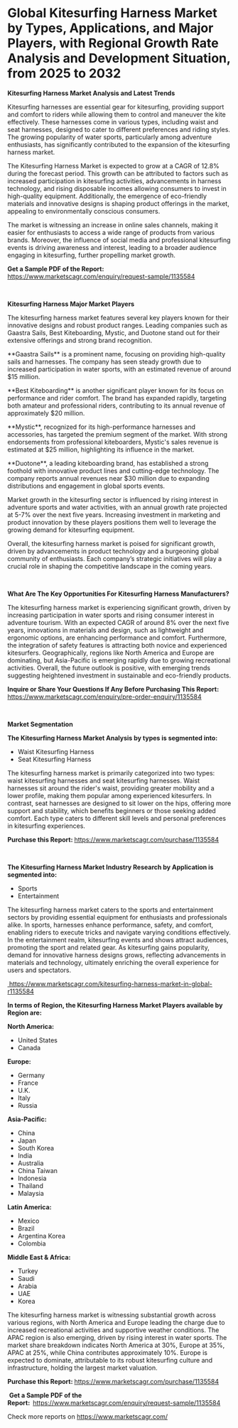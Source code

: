 <p><h1>Global Kitesurfing Harness Market by Types, Applications, and Major Players, with Regional Growth Rate Analysis and Development Situation, from 2025 to 2032</h1></p><p><strong>Kitesurfing Harness Market Analysis and Latest Trends</strong></p>
<p><p>Kitesurfing harnesses are essential gear for kitesurfing, providing support and comfort to riders while allowing them to control and maneuver the kite effectively. These harnesses come in various types, including waist and seat harnesses, designed to cater to different preferences and riding styles. The growing popularity of water sports, particularly among adventure enthusiasts, has significantly contributed to the expansion of the kitesurfing harness market.</p><p>The Kitesurfing Harness Market is expected to grow at a CAGR of 12.8% during the forecast period. This growth can be attributed to factors such as increased participation in kitesurfing activities, advancements in harness technology, and rising disposable incomes allowing consumers to invest in high-quality equipment. Additionally, the emergence of eco-friendly materials and innovative designs is shaping product offerings in the market, appealing to environmentally conscious consumers.</p><p>The market is witnessing an increase in online sales channels, making it easier for enthusiasts to access a wide range of products from various brands. Moreover, the influence of social media and professional kitesurfing events is driving awareness and interest, leading to a broader audience engaging in kitesurfing, further propelling market growth.</p></p>
<p><strong>Get a Sample PDF of the Report:&nbsp;</strong> <a href="https://www.marketscagr.com/enquiry/request-sample/1135584?utm_campaign=2003&utm_medium=2&utm_source=Github&utm_content=ia&utm_term=07022025&utm_id=kitesurfing-harness">https://www.marketscagr.com/enquiry/request-sample/1135584</a></p>
<p>&nbsp;</p>
<p><strong>Kitesurfing Harness Major Market Players</strong></p>
<p><p>The kitesurfing harness market features several key players known for their innovative designs and robust product ranges. Leading companies such as Gaastra Sails, Best Kiteboarding, Mystic, and Duotone stand out for their extensive offerings and strong brand recognition.</p><p>**Gaastra Sails** is a prominent name, focusing on providing high-quality sails and harnesses. The company has seen steady growth due to increased participation in water sports, with an estimated revenue of around $15 million. </p><p>**Best Kiteboarding** is another significant player known for its focus on performance and rider comfort. The brand has expanded rapidly, targeting both amateur and professional riders, contributing to its annual revenue of approximately $20 million.</p><p>**Mystic**, recognized for its high-performance harnesses and accessories, has targeted the premium segment of the market. With strong endorsements from professional kiteboarders, Mystic's sales revenue is estimated at $25 million, highlighting its influence in the market.</p><p>**Duotone**, a leading kiteboarding brand, has established a strong foothold with innovative product lines and cutting-edge technology. The company reports annual revenues near $30 million due to expanding distributions and engagement in global sports events.</p><p>Market growth in the kitesurfing sector is influenced by rising interest in adventure sports and water activities, with an annual growth rate projected at 5-7% over the next five years. Increasing investment in marketing and product innovation by these players positions them well to leverage the growing demand for kitesurfing equipment.</p><p>Overall, the kitesurfing harness market is poised for significant growth, driven by advancements in product technology and a burgeoning global community of enthusiasts. Each company’s strategic initiatives will play a crucial role in shaping the competitive landscape in the coming years.</p></p>
<p>&nbsp;</p>
<p><strong>What Are The Key Opportunities For Kitesurfing Harness Manufacturers?</strong></p>
<p><p>The kitesurfing harness market is experiencing significant growth, driven by increasing participation in water sports and rising consumer interest in adventure tourism. With an expected CAGR of around 8% over the next five years, innovations in materials and design, such as lightweight and ergonomic options, are enhancing performance and comfort. Furthermore, the integration of safety features is attracting both novice and experienced kitesurfers. Geographically, regions like North America and Europe are dominating, but Asia-Pacific is emerging rapidly due to growing recreational activities. Overall, the future outlook is positive, with emerging trends suggesting heightened investment in sustainable and eco-friendly products.</p></p>
<p><strong>Inquire or Share Your Questions If Any Before Purchasing This Report:</strong> <a href="https://www.marketscagr.com/enquiry/pre-order-enquiry/1135584?utm_campaign=2003&utm_medium=2&utm_source=Github&utm_content=ia&utm_term=07022025&utm_id=kitesurfing-harness">https://www.marketscagr.com/enquiry/pre-order-enquiry/1135584</a></p>
<p>&nbsp;</p>
<p><strong>Market Segmentation</strong></p>
<p><strong>The Kitesurfing Harness Market Analysis by types is segmented into:</strong></p>
<p><ul><li>Waist Kitesurfing Harness</li><li>Seat Kitesurfing Harness</li></ul></p>
<p><p>The kitesurfing harness market is primarily categorized into two types: waist kitesurfing harnesses and seat kitesurfing harnesses. Waist harnesses sit around the rider's waist, providing greater mobility and a lower profile, making them popular among experienced kitesurfers. In contrast, seat harnesses are designed to sit lower on the hips, offering more support and stability, which benefits beginners or those seeking added comfort. Each type caters to different skill levels and personal preferences in kitesurfing experiences.</p></p>
<p><strong>Purchase this Report:&nbsp;</strong><a href="https://www.marketscagr.com/purchase/1135584?utm_campaign=2003&utm_medium=2&utm_source=Github&utm_content=ia&utm_term=07022025&utm_id=kitesurfing-harness">https://www.marketscagr.com/purchase/1135584</a></p>
<p>&nbsp;</p>
<p><strong>The Kitesurfing Harness Market Industry Research by Application is segmented into:</strong></p>
<p><ul><li>Sports</li><li>Entertainment</li></ul></p>
<p><p>The kitesurfing harness market caters to the sports and entertainment sectors by providing essential equipment for enthusiasts and professionals alike. In sports, harnesses enhance performance, safety, and comfort, enabling riders to execute tricks and navigate varying conditions effectively. In the entertainment realm, kitesurfing events and shows attract audiences, promoting the sport and related gear. As kitesurfing gains popularity, demand for innovative harness designs grows, reflecting advancements in materials and technology, ultimately enriching the overall experience for users and spectators.</p></p>
<p><a href="https://www.marketscagr.com/kitesurfing-harness-market-in-global-r1135584?utm_campaign=2003&utm_medium=2&utm_source=Github&utm_content=ia&utm_term=07022025&utm_id=kitesurfing-harness">&nbsp;https://www.marketscagr.com/kitesurfing-harness-market-in-global-r1135584</a></p>
<p><strong>In terms of Region, the Kitesurfing Harness Market Players available by Region are:</strong></p>
<p>
    <p> <strong> North America: </strong>
        <ul>
            <li>United States</li>
            <li>Canada</li>
        </ul>
        </p> 
    <p> <strong> Europe: </strong>
        <ul>
            <li>Germany</li>
            <li>France</li>
            <li>U.K.</li>
            <li>Italy</li>
            <li>Russia</li>
        </ul>
        </p> 
    <p> <strong> Asia-Pacific: </strong>
        <ul>
            <li>China</li>
            <li>Japan</li>
            <li>South Korea</li>
            <li>India</li>
            <li>Australia</li>
            <li>China Taiwan</li>
            <li>Indonesia</li>
            <li>Thailand</li>
            <li>Malaysia</li>
        </ul>
        </p> 
    <p> <strong> Latin America: </strong>
        <ul>
            <li>Mexico</li>
            <li>Brazil</li>
            <li>Argentina Korea</li>
            <li>Colombia</li>
        </ul>
        </p> 
    <p> <strong> Middle East & Africa: </strong>
        <ul>
            <li>Turkey</li>
            <li>Saudi</li>
            <li>Arabia</li>
            <li>UAE</li>
            <li>Korea</li>
        </ul>
    </p>
    </p>
<p><p>The kitesurfing harness market is witnessing substantial growth across various regions, with North America and Europe leading the charge due to increased recreational activities and supportive weather conditions. The APAC region is also emerging, driven by rising interest in water sports. The market share breakdown indicates North America at 30%, Europe at 35%, APAC at 25%, while China contributes approximately 10%. Europe is expected to dominate, attributable to its robust kitesurfing culture and infrastructure, holding the largest market valuation.</p></p>
<p><strong>Purchase this Report: </strong><a href="https://www.marketscagr.com/purchase/1135584?utm_campaign=2003&utm_medium=2&utm_source=Github&utm_content=ia&utm_term=07022025&utm_id=kitesurfing-harness">https://www.marketscagr.com/purchase/1135584</a></p>
<p>&nbsp;<strong>Get a Sample PDF of the Report:&nbsp;&nbsp;</strong><a href="https://www.marketscagr.com/enquiry/request-sample/1135584?utm_campaign=2003&utm_medium=2&utm_source=Github&utm_content=ia&utm_term=07022025&utm_id=kitesurfing-harness">https://www.marketscagr.com/enquiry/request-sample/1135584</a></p>
<p><strong></strong></p>
<p>Check more reports on <a href="https://www.marketscagr.com/?utm_campaign=2003&utm_medium=2&utm_source=Github&utm_content=ia&utm_term=07022025&utm_id=kitesurfing-harness">https://www.marketscagr.com/</a></p>